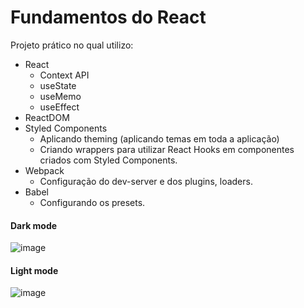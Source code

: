 # Fundamentos do React

Projeto prático no qual utilizo:

- React
  - Context API
  - useState
  - useMemo
  - useEffect
- ReactDOM
- Styled Components
  - Aplicando theming (aplicando temas em toda a aplicação)
  - Criando wrappers para utilizar React Hooks em componentes criados com Styled Components.
- Webpack
  - Configuração do dev-server e dos plugins, loaders.
- Babel
  - Configurando os presets.

#### Dark mode
![image](https://user-images.githubusercontent.com/69471715/213722439-ca66deb5-ff41-43ec-8502-4cdedc0a68a6.png)

#### Light mode
![image](https://user-images.githubusercontent.com/69471715/213811878-0bf2e872-8ccd-47c3-9e4a-c2da8050b398.png)
